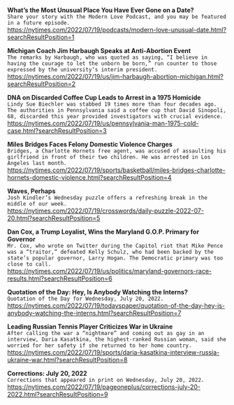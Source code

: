 **What’s the Most Unusual Place You Have Ever Gone on a Date?**\
`Share your story with the Modern Love Podcast, and you may be featured in a future episode.`\
https://nytimes.com/2022/07/19/podcasts/modern-love-unusual-date.html?searchResultPosition=1

**Michigan Coach Jim Harbaugh Speaks at Anti-Abortion Event**\
`The remarks by Harbaugh, who was quoted as saying, “I believe in having the courage to let the unborn be born,” run counter to those expressed by the university’s interim president.`\
https://nytimes.com/2022/07/19/us/jim-harbaugh-abortion-michigan.html?searchResultPosition=2

**DNA on Discarded Coffee Cup Leads to Arrest in a 1975 Homicide**\
`Lindy Sue Biechler was stabbed 19 times more than four decades ago. The authorities in Pennsylvania said a coffee cup that David Sinopoli, 68, discarded this year provided investigators with crucial evidence.`\
https://nytimes.com/2022/07/19/us/pennsylvania-man-1975-cold-case.html?searchResultPosition=3

**Miles Bridges Faces Felony Domestic Violence Charges**\
`Bridges, a Charlotte Hornets free agent, was accused of assaulting his girlfriend in front of their two children. He was arrested in Los Angeles last month.`\
https://nytimes.com/2022/07/19/sports/basketball/miles-bridges-charlotte-hornets-domestic-violence.html?searchResultPosition=4

**Waves, Perhaps**\
`Josh Kindler’s Wednesday puzzle offers a refreshing break in the middle of our week.`\
https://nytimes.com/2022/07/19/crosswords/daily-puzzle-2022-07-20.html?searchResultPosition=5

**Dan Cox, a Trump Loyalist, Wins the Maryland G.O.P. Primary for Governor**\
`Mr. Cox, who wrote on Twitter during the Capitol riot that Mike Pence was a “traitor,” defeated Kelly Schulz, who had been backed by the state’s popular governor, Larry Hogan. The Democratic primary was too close to call.`\
https://nytimes.com/2022/07/19/us/politics/maryland-governors-race-results.html?searchResultPosition=6

**Quotation of the Day: Hey, Is Anybody Watching the Interns?**\
`Quotation of the Day for Wednesday, July 20, 2022.`\
https://nytimes.com/2022/07/19/todayspaper/quotation-of-the-day-hey-is-anybody-watching-the-interns.html?searchResultPosition=7

**Leading Russian Tennis Player Criticizes War in Ukraine**\
`After calling the war a “nightmare” and coming out as gay in an interview, Daria Kasatkina, the highest-ranked Russian woman, said she worried for her safety if she returned to her home country.`\
https://nytimes.com/2022/07/19/sports/daria-kasatkina-interview-russia-ukraine-war.html?searchResultPosition=8

**Corrections: July 20, 2022**\
`Corrections that appeared in print on Wednesday, July 20, 2022.`\
https://nytimes.com/2022/07/19/pageoneplus/corrections-july-20-2022.html?searchResultPosition=9

